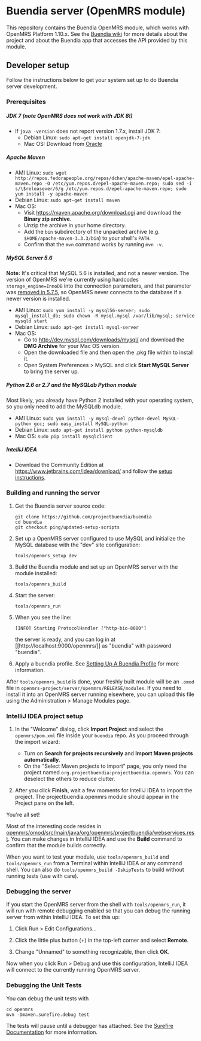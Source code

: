 # Buendia server (OpenMRS module)

This repository contains the Buendia OpenMRS module,
which works with OpenMRS Platform 1.10.x.
See the [Buendia wiki](https://github.com/projectbuendia/buendia/wiki) for more details about the project and about the Buendia app that accesses the API provided by this module.

## Developer setup

Follow the instructions below to get your system set up to do Buendia server development.

### Prerequisites

##### JDK 7 (note OpenMRS does not work with JDK 8!)
  * If `java -version` does not report version 1.7.x, install JDK 7:
      * Debian Linux: `sudo apt-get install openjdk-7-jdk`
      * Mac OS: Download from [Oracle](https://www.oracle.com/technetwork/java/javase/downloads/java-archive-downloads-javase7-521261.html)

##### Apache Maven

  * AMI Linux: `sudo wget http://repos.fedorapeople.org/repos/dchen/apache-maven/epel-apache-maven.repo -O /etc/yum.repos.d/epel-apache-maven.repo; sudo sed -i s/\$releasever/6/g /etc/yum.repos.d/epel-apache-maven.repo; sudo yum install -y apache-maven`
  * Debian Linux: `sudo apt-get install maven`
  * Mac OS:
      * Visit https://maven.apache.org/download.cgi and download the **Binary zip archive**.
      * Unzip the archive in your home directory.
      * Add the `bin` subdirectory of the unpacked archive (e.g. `$HOME/apache-maven-3.3.3/bin`) to your shell's `PATH`.
      * Confirm that the `mvn` command works by running `mvn -v`.

##### MySQL Server 5.6

**Note:** It's critical that MySQL 5.6 is installed, and not a newer version. The version of OpenMRS we're currently using hardcodes `storage_engine=InnoDB` into the connection parameters, and that parameter was [removed in 5.7.5](http://dev.mysql.com/doc/refman/5.7/en/server-system-variables.html#sysvar_storage_engine), so OpenMRS never connects to the database if a newer version is installed.

  * AMI Linux: `sudo yum install -y mysql56-server; sudo mysql_install_db; sudo chown -R mysql.mysql /var/lib/mysql; service mysqld start`
  * Debian Linux: `sudo apt-get install mysql-server`
  * Mac OS:
      * Go to http://dev.mysql.com/downloads/mysql/ and download the **DMG Archive** for your Mac OS version.
      * Open the downloaded file and then open the .pkg file within to install it.
      * Open System Preferences > MySQL and click **Start MySQL Server** to bring the server up.

##### Python 2.6 or 2.7 and the MySQLdb Python module

Most likely, you already have Python 2 installed with your operating system, so you only need to add the MySQLdb module.

  * AMI Linux: `sudo yum install -y mysql-devel python-devel MySQL-python gcc; sudo easy_install MySQL-python`
  * Debian Linux: `sudo apt-get install python python-mysqldb`
  * Mac OS: `sudo pip install mysqlclient`

##### IntelliJ IDEA
  * Download the Community Edition at https://www.jetbrains.com/idea/download/ and follow the [setup instructions](https://www.jetbrains.com/idea/help/basics-and-installation.html#d1847332e131).


### Building and running the server

1.  Get the Buendia server source code:

        git clone https://github.com/projectbuendia/buendia
        cd buendia
        git checkout ping/updated-setup-scripts

2.  Set up a OpenMRS server configured to use MySQL and initialize the MySQL database with the "dev" site configuration:

        tools/openmrs_setup dev

3.  Build the Buendia module and set up an OpenMRS server with the module installed:

        tools/openmrs_build

4.  Start the server:

        tools/openmrs_run

5.  When you see the line:

        [INFO] Starting ProtocolHandler ["http-bio-8080"]

    the server is ready, and you can log in at [[http://localhost:9000/openmrs/]] as "buendia" with password "buendia".

6.  Apply a buendia profile. See [Setting Up A Buendia Profile](https://github.com/projectbuendia/buendia/wiki/Setting-Up-a-Buendia-profile) for more information.

After `tools/openmrs_build` is done, your freshly built module will be an `.omod` file in `openmrs-project/server/openmrs/RELEASE/modules`.  If you need to install it into an OpenMRS server running elsewhere, you can upload this file using the Administration > Manage Modules page.

### IntelliJ IDEA project setup

1.  In the "Welcome" dialog, click **Import Project** and select the `openmrs/pom.xml` file inside your `buendia` repo.  As you proceed through the import wizard:
      * Turn on **Search for projects recursively** and **Import Maven projects automatically**.
      * On the "Select Maven projects to import" page, you only need the project named `org.projectbuendia:projectbuendia.openmrs`.  You can deselect the others to reduce clutter.

2.  After you click **Finish**, wait a few moments for IntelliJ IDEA to import the project.  The projectbuendia.openmrs module should appear in the Project pane on the left.

You're all set!

Most of the interesting code resides in [openmrs/omod/src/main/java/org/openmrs/projectbuendia/webservices.rest](http://github.com/projectbuendia/buendia/openmrs/omod/src/main/java/org/openmrs/projectbuendia/webservices.rest).  You can make changes in IntelliJ IDEA and use the **Build** command to confirm that the module builds correctly.

When you want to test your module, use `tools/openmrs_build` and `tools/openmrs_run` from a Terminal within IntelliJ IDEA or any command shell.  You can also do `tools/openmrs_build -DskipTests` to build without running tests (use with care).


### Debugging the server

If you start the OpenMRS server from the shell with `tools/openmrs_run`, it will run with remote debugging enabled so that you can debug the running server from within IntelliJ IDEA.  To set this up:

1. Click Run > Edit Configurations...

2. Click the little plus button (+) in the top-left corner and select **Remote**.

3. Change "Unnamed" to something recognizable, then click **OK**.

Now when you click Run > Debug and use this configuration, IntelliJ IDEA will connect to the currently running OpenMRS server.

### Debugging the Unit Tests

You can debug the unit tests with

```shell
cd openmrs
mvn -Dmaven.surefire.debug test
```

The tests will pause until a debugger has attached. See the [Surefire Documentation](http://maven.apache.org/surefire/maven-surefire-plugin/examples/debugging.html) for more information.
